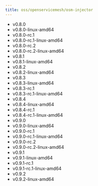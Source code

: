 ```yaml
---
title: oss/openservicemesh/osm-injector
---
```

- v0.8.0
- v0.8.0-linux-amd64
- v0.8.0-rc.1
- v0.8.0-rc.1-linux-amd64
- v0.8.0-rc.2
- v0.8.0-rc.2-linux-amd64
- v0.8.1
- v0.8.1-linux-amd64
- v0.8.2
- v0.8.2-linux-amd64
- v0.8.3
- v0.8.3-linux-amd64
- v0.8.3-rc.1
- v0.8.3-rc.1-linux-amd64
- v0.8.4
- v0.8.4-linux-amd64
- v0.8.4-rc.1
- v0.8.4-rc.1-linux-amd64
- v0.9.0
- v0.9.0-linux-amd64
- v0.9.0-rc.1
- v0.9.0-rc.1-linux-amd64
- v0.9.0-rc.2
- v0.9.0-rc.2-linux-amd64
- v0.9.1
- v0.9.1-linux-amd64
- v0.9.1-rc.1
- v0.9.1-rc.1-linux-amd64
- v0.9.2
- v0.9.2-linux-amd64
